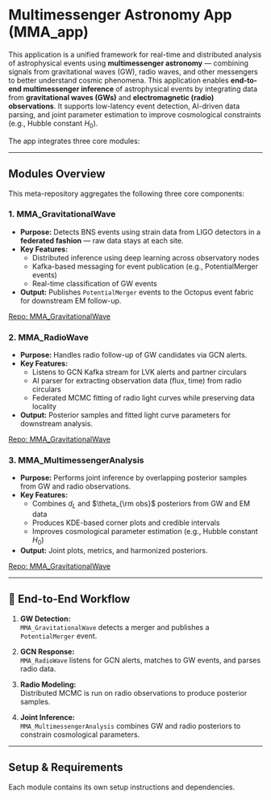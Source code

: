 # Multimessenger Astronomy App (MMA_app)

This application is a unified framework for real-time and distributed analysis of astrophysical events using **multimessenger astronomy** — combining signals from gravitational waves (GW), radio waves, and other messengers to better understand cosmic phenomena. This application enables **end-to-end multimessenger inference** of astrophysical events by integrating data from **gravitational waves (GWs)** and **electromagnetic (radio) observations**. It supports low-latency event detection, AI-driven data parsing, and joint parameter estimation to improve cosmological constraints (e.g., Hubble constant $H_0$).

The app integrates three core modules:

---

## Modules Overview

This meta-repository aggregates the following three core components:

### 1. MMA_GravitationalWave

- **Purpose:** Detects BNS events using strain data from LIGO detectors in a **federated fashion** — raw data stays at each site.
- **Key Features:**
  - Distributed inference using deep learning across observatory nodes
  - Kafka-based messaging for event publication (e.g., PotentialMerger events)
  - Real-time classification of GW events
- **Output:** Publishes `PotentialMerger` events to the Octopus event fabric for downstream EM follow-up.

[Repo: MMA_GravitationalWave](https://github.com/parth7stark/MMA_GravitationalWave)

### 2. MMA_RadioWave

- **Purpose:** Handles radio follow-up of GW candidates via GCN alerts.
- **Key Features:**
  - Listens to GCN Kafka stream for LVK alerts and partner circulars
  - AI parser for extracting observation data (flux, time) from radio circulars
  - Federated MCMC fitting of radio light curves while preserving data locality
- **Output:** Posterior samples and fitted light curve parameters for downstream analysis.

[Repo: MMA_GravitationalWave](https://github.com/parth7stark/MMA_RadioWave/tree/main)

### 3. MMA_MultimessengerAnalysis

- **Purpose:** Performs joint inference by overlapping posterior samples from GW and radio observations.
- **Key Features:**
  - Combines $d_L$ and $\theta_{\rm obs}$ posteriors from GW and EM data
  - Produces KDE-based corner plots and credible intervals
  - Improves cosmological parameter estimation (e.g., Hubble constant $H_0$)
- **Output:** Joint plots, metrics, and harmonized posteriors.

[Repo: MMA_GravitationalWave](https://github.com/parth7stark/MMA_MultimessengerAnalysis/tree/main)

---

## 🚀 End-to-End Workflow

1. **GW Detection:**  
   `MMA_GravitationalWave` detects a merger and publishes a `PotentialMerger` event.

2. **GCN Response:**  
   `MMA_RadioWave` listens for GCN alerts, matches to GW events, and parses radio data.

3. **Radio Modeling:**  
   Distributed MCMC is run on radio observations to produce posterior samples.

4. **Joint Inference:**  
   `MMA_MultimessengerAnalysis` combines GW and radio posteriors to constrain cosmological parameters.

---

## Setup & Requirements

Each module contains its own setup instructions and dependencies.
